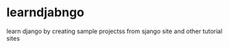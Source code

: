 # learndjabngo

learn django by creating sample projectss from sjango site and other tutorial sites
